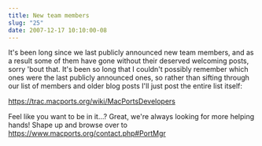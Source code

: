 ```yaml
---
title: New team members
slug: "25"
date: 2007-12-17 10:10:00-08
---
```


It's been long since we last publicly announced new team members, and as a result some of them have gone without their deserved welcoming posts, sorry 'bout that. It's been so long that I couldn't possibly remember which ones were the last publicly announced ones, so rather than sifting through our list of members and older blog posts I'll just post the entire list itself:

<https://trac.macports.org/wiki/MacPortsDevelopers>

Feel like you want to be in it…? Great, we're always looking for more helping hands! Shape up and browse over to <https://www.macports.org/contact.php#PortMgr>
